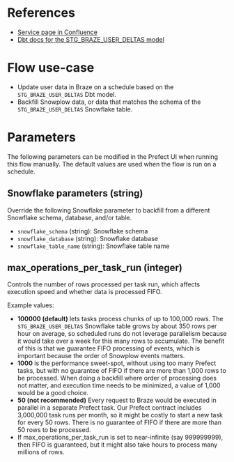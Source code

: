 # References
- [Service page in Confluence](https://getpocket.atlassian.net/wiki/spaces/PE/pages/2671771649/Braze+Pocket+Hits+data+pipeline)
- [Dbt docs for the STG_BRAZE_USER_DELTAS model](https://cloud.getdbt.com/accounts/4171/jobs/35797/docs/#!/model/model.pocket.stg_braze_user_deltas#columns)

# Flow use-case
- Update user data in Braze on a schedule based on the `STG_BRAZE_USER_DELTAS` Dbt model.
- Backfill Snowplow data, or data that matches the schema of the `STG_BRAZE_USER_DELTAS` Snowflake table.

# Parameters
The following parameters can be modified in the Prefect UI when running this flow manually. The default values are used
when the flow is run on a schedule.

## Snowflake parameters (string)
Override the following Snowflake parameter to backfill from a different Snowflake schema, database, and/or table.
- `snowflake_schema` (string): Snowflake schema  
- `snowflake_database` (string): Snowflake database  
- `snowflake_table_name` (string): Snowflake table name

## max_operations_per_task_run (integer)
Controls the number of rows processed per task run, which affects execution speed and whether data is processed FIFO.

Example values:
- **100000 (default)** lets tasks process chunks of up to 100,000 rows. The `STG_BRAZE_USER_DELTAS` Snowflake table grows by about 350 rows per hour on average, so scheduled runs do not leverage parallelism because it would take over a week for this many rows to accumulate. The benefit of this is that we guarantee FIFO processing of events, which is important because the order of Snowplow events matters.
- **1000** is the performance sweet-spot, without using too many Prefect tasks, but with no guarantee of FIFO if there are more than 1,000 rows to be processed. When doing a backfill where order of processing does not matter, and execution time needs to be minimized, a value of 1,000 would be a good choice.
- **50 (not recommended)** Every request to Braze would be executed in parallel in a separate Prefect task. Our Prefect contract includes 3,000,000 task runs per month, so it might be costly to start a new task for every 50 rows. There is no guarantee of FIFO if there are more than 50 rows to be processed.
- If max_operations_per_task_run is set to near-infinite (say 999999999), then FIFO is guaranteed, but it might also take hours to process many millions of rows.
